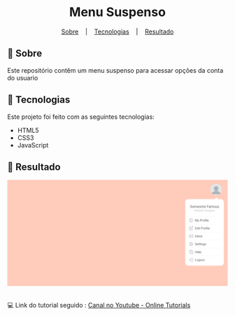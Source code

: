 <h1 align="center">
    Menu Suspenso
</h1>

<p align="center">
  <a href="#open_book-sobre">Sobre</a>
  &nbsp;&nbsp;&nbsp;|&nbsp;&nbsp;&nbsp;
  <a href="#hammer-tecnologias">Tecnologias</a>
  &nbsp;&nbsp;&nbsp;|&nbsp;&nbsp;&nbsp;
  <a href="#rocket-resultado">Resultado</a>
</p>

## :open_book: Sobre
Este repositório contêm um menu suspenso para acessar opções da conta do usuario


## :hammer: Tecnologias
Este projeto foi feito com as seguintes tecnologias:
- HTML5
- CSS3
- JavaScript

## :rocket: Resultado

<div align="center">
  <img src="SourceReadme/result-1.png">
</div>

</br>

:computer: Link do tutorial seguido : [Canal no Youtube - Online Tutorials](https://www.youtube.com/watch?v=04u09KBBjfM)
